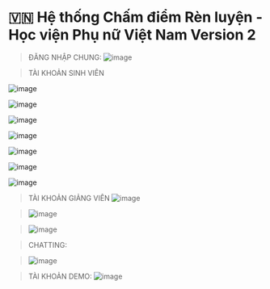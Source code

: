 # 🇻🇳 Hệ thống Chấm điểm Rèn luyện - Học viện Phụ nữ Việt Nam Version 2

>ĐĂNG NHẬP CHUNG:
![image](https://github.com/user-attachments/assets/bf151f18-c21c-4777-b7f2-b485e90e5b45)

>TÀI KHOẢN SINH VIÊN

![image](https://github.com/user-attachments/assets/c26db0a7-bf69-432f-b340-96fffa2bd58c)

![image](https://github.com/user-attachments/assets/5d6dc59a-33b1-4cb4-9ef6-d9494302476a)

![image](https://github.com/user-attachments/assets/c3f921be-36d5-4618-944b-8056b0dabf60)

![image](https://github.com/user-attachments/assets/4956dd26-fd5c-45be-b673-cfe89639efdf)

![image](https://github.com/user-attachments/assets/7f47dfa9-39fa-4c5d-8bba-523a307bc1c1)

![image](https://github.com/user-attachments/assets/02630d74-ba86-43c2-8d9a-5eff3c3736d0)

![image](https://github.com/user-attachments/assets/58b54f6f-d047-40cc-af81-434b98126823)

>TÀI KHOẢN GIẢNG VIÊN
>![image](https://github.com/user-attachments/assets/16fb7055-5932-4572-8026-2b87c1090d11)

>![image](https://github.com/user-attachments/assets/bc31b3b9-cd2a-4dc1-9313-8aae049a40a1)

>![image](https://github.com/user-attachments/assets/6fd437da-19a0-4170-80c8-9e5a4d4ff3a2)

>CHATTING:

>![image](https://github.com/user-attachments/assets/c8f92ef5-6520-420c-841a-c3289e2de1ee)

>TÀI KHOẢN DEMO:
>![image](https://github.com/user-attachments/assets/af0e213a-3740-4768-83e7-69c6468615be)








